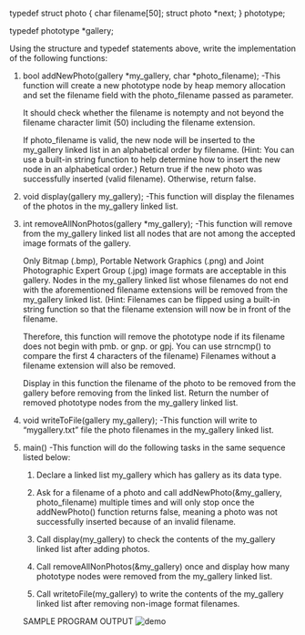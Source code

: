 typedef struct photo {
    char filename[50];
    struct photo *next;
} phototype;

typedef phototype *gallery;

Using the structure and typedef statements above, write the implementation of the following functions:

1. bool addNewPhoto(gallery *my_gallery, char *photo_filename);
   -This function will create a new phototype node by heap memory allocation and set the filename
    field with the photo_filename passed as parameter. 
        
    It should check whether the filename is notempty and not beyond the filename character limit (50) including the filename extension.
    
    If photo_filename is valid, the new node will be inserted to the my_gallery linked list in an
    alphabetical order by filename. (Hint: You can use a built-in string function to help determine how to insert the new node in an alphabetical order.) Return true if the new photo was successfully inserted (valid filename). Otherwise, return false.

2. void display(gallery my_gallery);
   -This function will display the filenames of the photos in the my_gallery linked list.

3. int removeAllNonPhotos(gallery *my_gallery);
   -This function will remove from the my_gallery linked list all nodes that are not among the
    accepted image formats of the gallery. 
    
    Only Bitmap (.bmp), Portable Network Graphics (.png) and Joint Photographic Expert Group 
    (.jpg) image formats are acceptable in this gallery. Nodes in the my_gallery linked list whose filenames do not end with the aforementioned filename extensions will be removed from the my_gallery linked list. (Hint: Filenames can be flipped using a built-in string function so that the filename extension will now be in front of the filename. 
    
    Therefore, this function will remove the phototype node if its filename does not begin with pmb. or gnp. or gpj. You can use strncmp() to compare the first 4 characters of the
    filename) Filenames without a filename extension will also be removed. 
    
    Display in this function the filename of the photo to be removed from the gallery before removing from the linked list. Return the number of removed phototype nodes from the my_gallery linked list.

4. void writeToFile(gallery my_gallery);
   -This function will write to “mygallery.txt” file the photo filenames in the my_gallery linked list.

5. main()
   -This function will do the following tasks in the same sequence listed below:
    1. Declare a linked list my_gallery which has gallery as its data type.

    2. Ask for a filename of a photo and call addNewPhoto(&amp;my_gallery, photo_filename)
    multiple times and will only stop once the addNewPhoto() function returns false,
    meaning a photo was not successfully inserted because of an invalid filename.
    3. Call display(my_gallery) to check the contents of the my_gallery linked list after adding
    photos.
    4. Call removeAllNonPhotos(&amp;my_gallery) once and display how many phototype nodes
    were removed from the my_gallery linked list.
    5. Call writetoFile(my_gallery) to write the contents of the my_gallery linked list after
    removing non-image format filenames.
    
    SAMPLE PROGRAM OUTPUT
    ![demo](/pat-gallery-act-testcase.png)
   